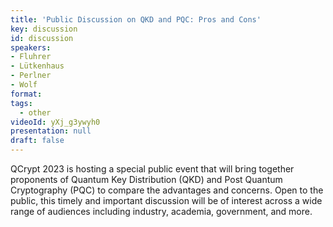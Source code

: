 ```yaml
---
title: 'Public Discussion on QKD and PQC: Pros and Cons'
key: discussion
id: discussion
speakers:
- Fluhrer
- Lütkenhaus
- Perlner
- Wolf
format: 
tags:
  - other
videoId: yXj_g3ywyh0
presentation: null
draft: false
---
```


QCrypt 2023 is hosting a special public event that will bring together proponents of Quantum Key Distribution (QKD) and Post Quantum Cryptography (PQC) to compare the advantages and concerns. Open to the public, this timely and important discussion will be of interest across a wide range of audiences including industry, academia, government, and more.
